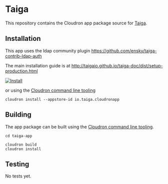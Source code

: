 # Taiga

This repository contains the Cloudron app package source for [Taiga](http://taigaio.github.io/).

## Installation

This app uses the ldap community plugin https://github.com/ensky/taiga-contrib-ldap-auth

The main installation guide is at http://taigaio.github.io/taiga-doc/dist/setup-production.html

[![Install](https://cloudron.io/img/button.svg)](https://cloudron.io/button.html?app=io.taiga.cloudronapp)

or using the [Cloudron command line tooling](https://cloudron.io/references/cli.html)

```
cloudron install --appstore-id io.taiga.cloudronapp
```

## Building

The app package can be built using the [Cloudron command line tooling](https://cloudron.io/references/cli.html).

```
cd taiga-app

cloudron build
cloudron install
```

## Testing

No tests yet.
